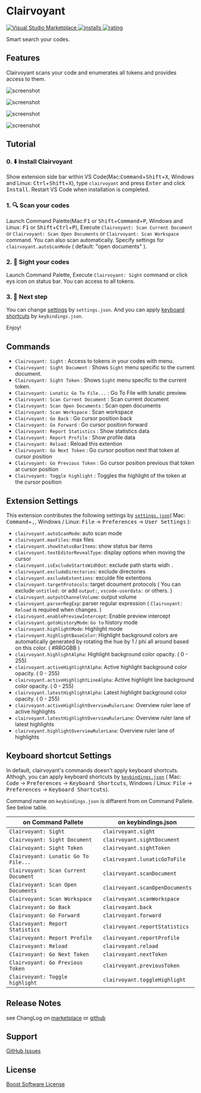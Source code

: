 # Clairvoyant

[![Visual Studio Marketplace](https://vsmarketplacebadge.apphb.com/version/wraith13.clairvoyant.svg) ![installs](https://vsmarketplacebadge.apphb.com/installs/wraith13.clairvoyant.svg) ![rating](https://vsmarketplacebadge.apphb.com/rating/wraith13.clairvoyant.svg)](https://marketplace.visualstudio.com/items?itemName=wraith13.clairvoyant)

Smart search your codes.

## Features

Clairvoyant scans your code and enumerates all tokens and provides access to them.

![screenshot](images/screenshot4.png)

![screenshot](images/screenshot.png)

![screenshot](images/screenshot2.png)

![screenshot](images/screenshot3.png)

## Tutorial

### 0. ⬇️ Install Clairvoyant

Show extension side bar within VS Code(Mac:<kbd>Command</kbd>+<kbd>Shift</kbd>+<kbd>X</kbd>, Windows and Linux: <kbd>Ctrl</kbd>+<kbd>Shift</kbd>+<kbd>X</kbd>), type `clairvoyant` and press <kbd>Enter</kbd> and click <kbd>Install</kbd>. Restart VS Code when installation is completed.

### 1. 🔍 Scan your codes

Launch Command Palette(Mac:<kbd>F1</kbd> or <kbd>Shift</kbd>+<kbd>Command</kbd>+<kbd>P</kbd>, Windows and Linux: <kbd>F1</kbd> or <kbd>Shift</kbd>+<kbd>Ctrl</kbd>+<kbd>P</kbd>), Execute `Clairvoyant: Scan Current Document` or `Clairvoyant: Scan Open Documents` or `Clairvoyant: Scan Workspace` command. You can also scan automatically. Specify settings for `clairvoyant.autoScanMode` ( default: "open documents" ).

### 2. 🚀 Sight your codes

Launch Command Palette, Execute `Clairvoyant: Sight` command or click eys icon on status bar. You can access to all tokens.

### 3. 🔧 Next step

You can change [settings](#extension-settings) by `settings.json`. And you can apply [keyboard shortcuts](#keyboard-shortcut-settings) by `keybindings.json`.

Enjoy!

## Commands

* `Clairvoyant: Sight` : Access to tokens in your codes with menu.
* `Clairvoyant: Sight Document` : Shows `Sight` menu specific to the current document.
* `Clairvoyant: Sight Token` : Shows `Sight` menu specific to the current token.
* `Clairvoyant: Lunatic Go To File...` : Go To File with lunatic preview.
* `Clairvoyant: Scan Current Document` : Scan current document
* `Clairvoyant: Scan Open Documents` : Scan open documents
* `Clairvoyant: Scan Workspace` : Scan workspace
* `Clairvoyant: Go Back` : Go cursor position back
* `Clairvoyant: Go Forward` : Go cursor position forward
* `Clairvoyant: Report Statistics` : Show statistics data
* `Clairvoyant: Report Profile` : Show profile data
* `Clairvoyant: Reload` : Reload this extention
* `Clairvoyant: Go Next Token` : Go cursor position next that token at cursor position
* `Clairvoyant: Go Previous Token` : Go cursor position previous that token at cursor position
* `Clairvoyant: Toggle highlight` : Toggles the highlight of the token at the cursor position

## Extension Settings

This extension contributes the following settings by [`settings.json`](https://code.visualstudio.com/docs/customization/userandworkspace#_creating-user-and-workspace-settings)( Mac: <kbd>Command</kbd>+<kbd>,</kbd>, Windows / Linux: <kbd>File</kbd> -> <kbd>Preferences</kbd> -> <kbd>User Settings</kbd> ):

* `clairvoyant.autoScanMode`: auto scan mode
* `clairvoyant.maxFiles`: max files
* `clairvoyant.showStatusBarItems`: show status bar items
* `clairvoyant.textEditorRevealType`: display options when moving the cursor
* `clairvoyant.isExcludeStartsWidhDot`: exclude path starts widh `.`
* `clairvoyant.excludeDirectories`: exclude directories
* `clairvoyant.excludeExtentions`: exculde file extentions
* `clairvoyant.targetProtocols`: target dcoument protocols ( You can exclude `untitled:` or add `output:`, `vscode-userdata:` or others. )
* `clairvoyant.outputChannelVolume`: output volume
* `clairvoyant.parserRegExp`: parser regular expression ( `Clairvoyant: Reload` is required when changes. )
* `clairvoyant.enablePreviewIntercept`: Enable preview intercept
* `clairvoyant.gotoHistoryMode`: `Go to` history mode
* `clairvoyant.highlightMode`: Highlight mode
* `clairvoyant.highlightBaseColor`: Highlight background colors are automatically generated by rotating the hue by 1 / phi all around based on this color. ( #RRGGBB )
* `clairvoyant.highlightAlpha`: Highlight background color opacity. ( 0 - 255)
* `clairvoyant.activeHighlightAlpha`: Active highlight background color opacity. ( 0 - 255)
* `clairvoyant.activeHighlightLineAlpha`: Active highlight line background color opacity. ( 0 - 255)
* `clairvoyant.latestHighlightAlpha`: Latest highlight background color opacity. ( 0 - 255)
* `clairvoyant.activeHighlightOverviewRulerLane`: Overview ruler lane of active highlights
* `clairvoyant.latestHighlightOverviewRulerLane`: Overview ruler lane of latest highlights
* `clairvoyant.highlightOverviewRulerLane`: Overview ruler lane of highlights

## Keyboard shortcut Settings

In default, clairvoyant's commands doesn't apply keyboard shortcuts. Althogh,
you can apply keyboard shortcuts by [`keybindings.json`](https://code.visualstudio.com/docs/customization/keybindings#_customizing-shortcuts)
( Mac: <kbd>Code</kbd> -> <kbd>Preferences</kbd> -> <kbd>Keyboard Shortcuts</kbd>, Windows / Linux: <kbd>File</kbd> -> <kbd>Preferences</kbd> -> <kbd>Keyboard Shortcuts</kbd>).

Command name on `keybindings.json` is diffarent from on Command Pallete. See below table.

|on Command Pallete|on keybindings.json|
|-|-|
|`Clairvoyant: Sight`|`clairvoyant.sight`|
|`Clairvoyant: Sight Document`|`clairvoyant.sightDocument`|
|`Clairvoyant: Sight Token`|`clairvoyant.sightToken`|
|`Clairvoyant: Lunatic Go To File...`|`clairvoyant.lunaticGoToFile`|
|`Clairvoyant: Scan Current Document`|`clairvoyant.scanDocument`|
|`Clairvoyant: Scan Open Documents`|`clairvoyant.scanOpenDocuments`|
|`Clairvoyant: Scan Workspace`|`clairvoyant.scanWorkspace`|
|`Clairvoyant: Go Back`|`clairvoyant.back`|
|`Clairvoyant: Go Forward`|`clairvoyant.forward`|
|`Clairvoyant: Report Statistics`|`clairvoyant.reportStatistics`|
|`Clairvoyant: Report Profile`|`clairvoyant.reportProfile`|
|`Clairvoyant: Reload`|`clairvoyant.reload`|
|`Clairvoyant: Go Next Token`|`clairvoyant.nextToken`|
|`Clairvoyant: Go Previous Token`|`clairvoyant.previousToken`|
|`Clairvoyant: Toggle highlight`|`clairvoyant.toggleHighlight`|

## Release Notes

see ChangLog on [marketplace](https://marketplace.visualstudio.com/items/wraith13.clairvoyant-vscode/changelog) or [github](https://github.com/wraith13/clairvoyant-vscode/blob/master/CHANGELOG.md)

## Support

[GitHub Issues](https://github.com/wraith13/clairvoyant-vscode/issues)

## License

[Boost Software License](https://github.com/wraith13/clairvoyant-vscode/blob/master/LICENSE_1_0.txt)
